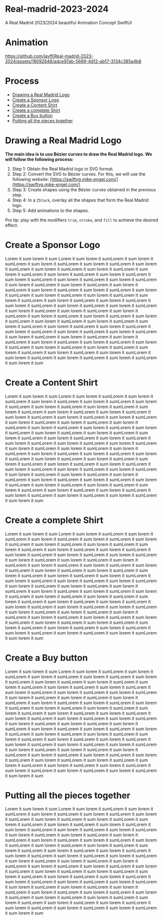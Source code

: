 # Real-madrid-2023-2024
A Real Madrid 2023/2024 beautiful Animation Concept SwiftUI

# Animation

https://github.com/javff/Real-madrid-2023-2024/assets/18092648/adce97ab-5689-4d12-ab17-3134c385a4b8

# Process

- [Drawing a Real Madrid Logo](#Drawing-a-Real-Madrid-Logo)
- [Create a Sponsor Logo](#Create-a-Sponsor-Logo)
- [Create a Content Shirt](#Create-a-Content-Shirt)
- [Create a complete Shirt](#Create-a-complete-Shirt)
- [Create a Buy button](#Create-a-Buy-button)
- [Putting all the pieces together](#Putting-all-the-pieces-together)


# Drawing a Real Madrid Logo

**The main idea is to use Bézier curves to draw the Real Madrid logo. We will follow the following process:**

1. Step 1: Obtain the Real Madrid logo in SVG format.
2. Step 2: Convert the SVG to Bézier curves. For this, we will use the following website: [https://swiftvg.mike-engel.com/](https://swiftvg.mike-engel.com/)
3. Step 3: Create shapes using the Bézier curves obtained in the previous step.
4. Step 4: In a `ZStack`, overlay all the shapes that form the Real Madrid logo.
5. Step 5: Add animations to the shapes.

Pro tip: play with the modifiers `trim`, `stroke`, and `fill` to achieve the desired effect.

# Create a Sponsor Logo

Lorem it sum lorem it sum Lorem it sum lorem it sumLorem it sum lorem it sumLorem it sum lorem it sumLorem it sum lorem it sumLorem it sum lorem it sumLorem it sum lorem it sumLorem it sum lorem it sumLorem it sum lorem it sumLorem it sum lorem it sumLorem it sum lorem it sumLorem it sum lorem it sumLorem it sum lorem it sumLorem it sum lorem it sumLorem it sum lorem it sumLorem it sum lorem it sumLorem it sum lorem it sumLorem it sum lorem it sumLorem it sum lorem it sumLorem it sum lorem it sumLorem it sum lorem it sumLorem it sum lorem it sumLorem it sum lorem it sumLorem it sum lorem it sumLorem it sum lorem it sumLorem it sum lorem it sumLorem it sum lorem it sumLorem it sum lorem it sumLorem it sum lorem it sumLorem it sum lorem it sumLorem it sum lorem it sumLorem it sum lorem it sumLorem it sum lorem it sumLorem it sum lorem it sumLorem it sum lorem it sumLorem it sum lorem it sumLorem it sum lorem it sumLorem it sum lorem it sumLorem it sum lorem it sumLorem it sum lorem it sumLorem it sum lorem it sumLorem it sum lorem it sumLorem it sum lorem it sumLorem it sum lorem it sumLorem it sum lorem it sumLorem it sum lorem it sumLorem it sum lorem it sumLorem it sum lorem it sumLorem it sum lorem it sumLorem it sum lorem it sumLorem it sum lorem it sumLorem it sum lorem it sumLorem it sum lorem it sumLorem it sum lorem it sumLorem it sum lorem it sumLorem it sum lorem it sumLorem it sum lorem it sum

# Create a Content Shirt

Lorem it sum lorem it sum Lorem it sum lorem it sumLorem it sum lorem it sumLorem it sum lorem it sumLorem it sum lorem it sumLorem it sum lorem it sumLorem it sum lorem it sumLorem it sum lorem it sumLorem it sum lorem it sumLorem it sum lorem it sumLorem it sum lorem it sumLorem it sum lorem it sumLorem it sum lorem it sumLorem it sum lorem it sumLorem it sum lorem it sumLorem it sum lorem it sumLorem it sum lorem it sumLorem it sum lorem it sumLorem it sum lorem it sumLorem it sum lorem it sumLorem it sum lorem it sumLorem it sum lorem it sumLorem it sum lorem it sumLorem it sum lorem it sumLorem it sum lorem it sumLorem it sum lorem it sumLorem it sum lorem it sumLorem it sum lorem it sumLorem it sum lorem it sumLorem it sum lorem it sumLorem it sum lorem it sumLorem it sum lorem it sumLorem it sum lorem it sumLorem it sum lorem it sumLorem it sum lorem it sumLorem it sum lorem it sumLorem it sum lorem it sumLorem it sum lorem it sumLorem it sum lorem it sumLorem it sum lorem it sumLorem it sum lorem it sumLorem it sum lorem it sumLorem it sum lorem it sumLorem it sum lorem it sumLorem it sum lorem it sumLorem it sum lorem it sumLorem it sum lorem it sumLorem it sum lorem it sumLorem it sum lorem it sumLorem it sum lorem it sumLorem it sum lorem it sumLorem it sum lorem it sumLorem it sum lorem it sumLorem it sum lorem it sumLorem it sum lorem it sumLorem it sum lorem it sumLorem it sum lorem it sum

# Create a complete Shirt

Lorem it sum lorem it sum Lorem it sum lorem it sumLorem it sum lorem it sumLorem it sum lorem it sumLorem it sum lorem it sumLorem it sum lorem it sumLorem it sum lorem it sumLorem it sum lorem it sumLorem it sum lorem it sumLorem it sum lorem it sumLorem it sum lorem it sumLorem it sum lorem it sumLorem it sum lorem it sumLorem it sum lorem it sumLorem it sum lorem it sumLorem it sum lorem it sumLorem it sum lorem it sumLorem it sum lorem it sumLorem it sum lorem it sumLorem it sum lorem it sumLorem it sum lorem it sumLorem it sum lorem it sumLorem it sum lorem it sumLorem it sum lorem it sumLorem it sum lorem it sumLorem it sum lorem it sumLorem it sum lorem it sumLorem it sum lorem it sumLorem it sum lorem it sumLorem it sum lorem it sumLorem it sum lorem it sumLorem it sum lorem it sumLorem it sum lorem it sumLorem it sum lorem it sumLorem it sum lorem it sumLorem it sum lorem it sumLorem it sum lorem it sumLorem it sum lorem it sumLorem it sum lorem it sumLorem it sum lorem it sumLorem it sum lorem it sumLorem it sum lorem it sumLorem it sum lorem it sumLorem it sum lorem it sumLorem it sum lorem it sumLorem it sum lorem it sumLorem it sum lorem it sumLorem it sum lorem it sumLorem it sum lorem it sumLorem it sum lorem it sumLorem it sum lorem it sumLorem it sum lorem it sumLorem it sum lorem it sumLorem it sum lorem it sumLorem it sum lorem it sumLorem it sum lorem it sumLorem it sum lorem it sum

# Create a Buy button

Lorem it sum lorem it sum Lorem it sum lorem it sumLorem it sum lorem it sumLorem it sum lorem it sumLorem it sum lorem it sumLorem it sum lorem it sumLorem it sum lorem it sumLorem it sum lorem it sumLorem it sum lorem it sumLorem it sum lorem it sumLorem it sum lorem it sumLorem it sum lorem it sumLorem it sum lorem it sumLorem it sum lorem it sumLorem it sum lorem it sumLorem it sum lorem it sumLorem it sum lorem it sumLorem it sum lorem it sumLorem it sum lorem it sumLorem it sum lorem it sumLorem it sum lorem it sumLorem it sum lorem it sumLorem it sum lorem it sumLorem it sum lorem it sumLorem it sum lorem it sumLorem it sum lorem it sumLorem it sum lorem it sumLorem it sum lorem it sumLorem it sum lorem it sumLorem it sum lorem it sumLorem it sum lorem it sumLorem it sum lorem it sumLorem it sum lorem it sumLorem it sum lorem it sumLorem it sum lorem it sumLorem it sum lorem it sumLorem it sum lorem it sumLorem it sum lorem it sumLorem it sum lorem it sumLorem it sum lorem it sumLorem it sum lorem it sumLorem it sum lorem it sumLorem it sum lorem it sumLorem it sum lorem it sumLorem it sum lorem it sumLorem it sum lorem it sumLorem it sum lorem it sumLorem it sum lorem it sumLorem it sum lorem it sumLorem it sum lorem it sumLorem it sum lorem it sumLorem it sum lorem it sumLorem it sum lorem it sumLorem it sum lorem it sumLorem it sum lorem it sumLorem it sum lorem it sumLorem it sum lorem it sum

# Putting all the pieces together

Lorem it sum lorem it sum Lorem it sum lorem it sumLorem it sum lorem it sumLorem it sum lorem it sumLorem it sum lorem it sumLorem it sum lorem it sumLorem it sum lorem it sumLorem it sum lorem it sumLorem it sum lorem it sumLorem it sum lorem it sumLorem it sum lorem it sumLorem it sum lorem it sumLorem it sum lorem it sumLorem it sum lorem it sumLorem it sum lorem it sumLorem it sum lorem it sumLorem it sum lorem it sumLorem it sum lorem it sumLorem it sum lorem it sumLorem it sum lorem it sumLorem it sum lorem it sumLorem it sum lorem it sumLorem it sum lorem it sumLorem it sum lorem it sumLorem it sum lorem it sumLorem it sum lorem it sumLorem it sum lorem it sumLorem it sum lorem it sumLorem it sum lorem it sumLorem it sum lorem it sumLorem it sum lorem it sumLorem it sum lorem it sumLorem it sum lorem it sumLorem it sum lorem it sumLorem it sum lorem it sumLorem it sum lorem it sumLorem it sum lorem it sumLorem it sum lorem it sumLorem it sum lorem it sumLorem it sum lorem it sumLorem it sum lorem it sumLorem it sum lorem it sumLorem it sum lorem it sumLorem it sum lorem it sumLorem it sum lorem it sumLorem it sum lorem it sumLorem it sum lorem it sumLorem it sum lorem it sumLorem it sum lorem it sumLorem it sum lorem it sumLorem it sum lorem it sumLorem it sum lorem it sumLorem it sum lorem it sumLorem it sum lorem it sumLorem it sum lorem it sumLorem it sum lorem it sumLorem it sum lorem it sum
